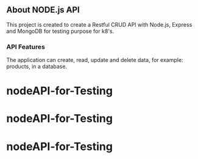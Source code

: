## About NODE.js API

This project is created to create a Restful CRUD API with Node.js, Express and MongoDB for testing purpose for k8's.


### API Features

The application can create, read, update and delete data, for example: products, in a database. 
# nodeAPI-for-Testing
# nodeAPI-for-Testing
# nodeAPI-for-Testing
